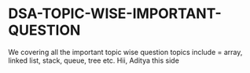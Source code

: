 # DSA-TOPIC-WISE-IMPORTANT-QUESTION
We covering all the important  topic wise question topics include = array, linked list, stack, queue, tree etc.
Hii, Aditya this side
